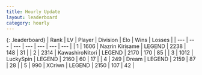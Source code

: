 ```yaml
---
title: Hourly Update
layout: leaderboard
category: hourly
---
```


{: .leaderboard}
| Rank | LV | Player | Division | Elo | Wins | Losses |
| --- | --- | --- | --- | --- | --- | --- |
| <span data-change="0">1</span> | 1606 | <span title="ID: 315148">Nazrin Kirisame</span> | LEGEND | <span data-change="0">2238</span> | <span data-change="0">148</span> | <span data-change="0">31</span> |
| <span data-change="2">2</span> | 2314 | <span title="ID: 164871">KawashiroNitori</span> | LEGEND | <span data-change="16">2170</span> | <span data-change="5">170</span> | <span data-change="1">85</span> |
| <span data-change="2">3</span> | 1012 | <span title="ID: 498412">LuckySpin</span> | LEGEND | <span data-change="11">2160</span> | <span data-change="3">60</span> | <span data-change="1">17</span> |
| <span data-change="-1">4</span> | 249 | <span title="ID: 573202">Dream</span> | LEGEND | <span data-change="0">2159</span> | <span data-change="0">87</span> | <span data-change="0">28</span> |
| <span data-change="-3">5</span> | 990 | <span title="ID: 448883">XCriwn</span> | LEGEND | <span data-change="-25">2150</span> | <span data-change="4">107</span> | <span data-change="4">42</span> |